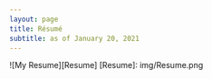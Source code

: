 ```yaml
---
layout: page
title: Résumé
subtitle: as of January 20, 2021
---
```

![My Resume][Resume]
[Resume]: img/Resume.png
